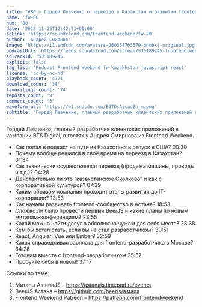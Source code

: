 ```yaml
---
title: "#80 – Гордей Левченко о переезде в Казахстан и развитии frontend-сообщества в Астане"
name: 'fw-80'
num: '80'
date: '2018-11-25T12:42:31+00:00'
scLink: 'https://soundcloud.com/frontend-weekend/fw-80'
author: 'Андрей Смирнов'
image: 'https://i1.sndcdn.com/avatars-000358703579-bnobxj-original.jpg'
podcastUrl: 'https://feeds.soundcloud.com/stream/535189245-frontend-weekend-fw-80.m4a'
scTrackId: '535189245'
explicit: false
tag_list: 'Podcast Frontend Weekend fw kazakhstan javascript react'
license: 'cc-by-nc-nd'
playback_count: '4771'
download_count: '38'
favoritings_count: '74'
reposts_count: '9'
comment_count: '3'
waveform_url: 'https://w1.sndcdn.com/E3TDsAjcadZn_m.png'
subtitle: "Гордей Левченко, главный разработчик клиентских приложений в компании BTS Digital, в гостях у Андрея Смирнова из Frontend Weekend. "
---
```

Гордей Левченко, главный разработчик клиентских приложений в компании BTS Digital, в гостях у Андрея Смирнова из Frontend Weekend. 

- Как попал в подкаст на пути из Казахстана в отпуск в США? <timecode sec="30">00:30</timecode>
- Почему вообще решился в своё время на переезд в Казахстан? <timecode sec="94">01:34</timecode>
- Как технически осуществлялся переезд (продажа машины, проводы и т.д.)? <timecode sec="268">04:28</timecode>
- Действительно ли это “казахстанское Сколково” и как с корпоративной культурой? <timecode sec="459">07:39</timecode>
- Каким образом компания проходит этапы развития до IT-корпорации? <timecode sec="833">13:53</timecode>
- Как начали развивать frontend-сообщество в Астане? <timecode sec="1133">18:53</timecode>
- Сложно ли было провести первый BeerJS и какие планы по новым митапам-конференциям? <timecode sec="1435">23:55</timecode>
- Какой можно найти досуг в абсолютно чужом для себя месте? <timecode sec="1718">28:38</timecode>
- Кем бы хотел стать, если бы не стал разработчиком? <timecode sec="1851">30:51</timecode>
- React, Angular, Vue или Ember? <timecode sec="1979">32:59</timecode>
- Какая справедливая зарплата для frontend-разработчика в Москве? <timecode sec="2068">34:28</timecode>
- Готовим вместе с frontend-разработчиком <timecode sec="2157">35:57</timecode>
- Пробуйте себя в новом! <timecode sec="2237">37:17</timecode>

Ссылки по теме:
1) Митапы AstanaJS – https://astanajs.timepad.ru/events
2) BeerJS Астана – https://github.com/beerjs/astana
3) Frontend Weekend Patreon – https://patreon.com/frontendweekend